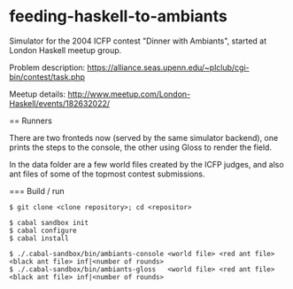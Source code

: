 feeding-haskell-to-ambiants
===========================

Simulator for the 2004 ICFP contest "Dinner with Ambiants", started at
London Haskell meetup group.

Problem description: https://alliance.seas.upenn.edu/~plclub/cgi-bin/contest/task.php

Meetup details: http://www.meetup.com/London-Haskell/events/182632022/

== Runners

There are two fronteds now (served by the same simulator backend), one
prints the steps to the console, the other using Gloss to render the
field.

In the data folder are a few world files created by the ICFP judges,
and also ant files of some of the topmost contest submissions.

=== Build / run

    $ git clone <clone repository>; cd <repositor>

    $ cabal sandbox init
    $ cabal configure
    $ cabal install

    $ ./.cabal-sandbox/bin/ambiants-console <world file> <red ant file> <black ant file> inf|<number of rounds>
    $ ./.cabal-sandbox/bin/ambiants-gloss   <world file> <red ant file> <black ant file> inf|<number of rounds>